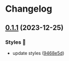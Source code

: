 # Changelog

## [0.1.1](https://github.com/hbstack/syntax-highlighting/compare/styles/xcode/v0.1.0...styles/xcode/v0.1.1) (2023-12-25)


### Styles 🎨

* update styles ([9468e5d](https://github.com/hbstack/syntax-highlighting/commit/9468e5d054f6c1775a1966bcf308506cebd2f804))
